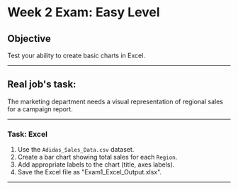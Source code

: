 # Week 2 Exam: Easy Level

## Objective
Test your ability to create basic charts in Excel.

---

## Real job's task:
The marketing department needs a visual representation of regional sales for a campaign report.

---

### Task: Excel
1. Use the `Adidas_Sales_Data.csv` dataset.
2. Create a bar chart showing total sales for each `Region`.
3. Add appropriate labels to the chart (title, axes labels).
4. Save the Excel file as "Exam1_Excel_Output.xlsx".

---
